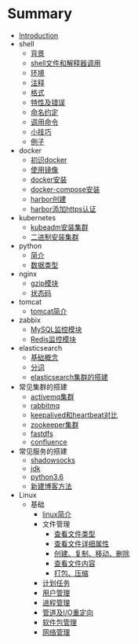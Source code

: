 # Summary

* [Introduction](README.md)
* shell
    * [背景](shell/背景.md)
    * [shell文件和解释器调用](shell/Shell文件和解释器调用.md)
    * [环境](shell/环境.md)
    * [注释](shell/注释.md)
    * [格式](shell/格式.md)
    * [特性及错误](shell/特性及错误.md)
    * [命名约定](shell/命名约定.md)
    * [调用命令](shell/调用命令.md)
    * [小技巧](shell/小技巧.md)
    * [例子](shell/例子.md)
* docker
    * [初识docker](docker/初识docker.md)
    * [使用镜像](docker/使用镜像.md)
    * [docker安装](docker/docker安装.md)
    * [docker-compose安装](docker/docker-compose安装.md)
    * [harbor创建](docker/harbor创建.md)
    * [harbor添加https认证](docker/harbor添加https认证.md)
* kubernetes
    * [kubeadm安装集群](kubernetes/使用kubeadm工具快速安装kubernetes集群.md)
    * [二进制安装集群](kubernetes/以二进制文件方式安装kubernetes集群.md)
* python
    * [简介](python/简介.md)
    * [数据类型](python/数据类型.md)
* nginx
    * [gzip模块](nginx/gzip.md)
    * [状态码](nginx/状态码.md)
* tomcat
    * [tomcat简介](tomcat/tomcat简介.md)
* zabbix
    * [MySQL监控模块](zabbix/MySQL监控模块.md)
    * [Redis监控模块](zabbix/Redis监控模块.md)
* elasticsearch
    * [基础概念](elasticsearch/基础概念.md)
    * [分词](elasticsearch/分词.md)
    * [elasticsearch集群的搭建](elasticsearch/centos7.6下elasticsearch7.2集群搭建步骤.md)
* 常见集群的搭建
    * [activemq集群](常见集群的搭建/activemq5.15.9集群搭建步骤.md)
    * [rabbitmq](常见集群的搭建/centos7安装rabbitmq-3.7.9.md)
    * [keepalived和heartbeat对比](常见集群的搭建/keepalived和heartbeat对比.md)
    * [zookeeper集群](常见集群的搭建/zookeeper3.4.14集群搭建步骤.md)
    * [fastdfs](常见集群的搭建/分布式FastDfs+nginx缓存高可用集群构建.md)
    * [confluence](常见集群的搭建/基于docker搭建confluence.md)
* 常见服务的搭建
    * [shadowsocks](常见服务的搭建/centos7下搭建shadowsocks.md)
    * [jdk](常见服务的搭建/centos下配置jdk的环境变量.md)
    * [python3.6](常见服务的搭建/安装python3-6.md)
    * [新建博客方法](常见服务的搭建/新建博客方法.md)
* Linux
    * 基础
        * [linux简介](Linux/基础/linux简介.md)
        * 文件管理
            * [查看文件类型](Linux/基础/文件管理/查看文件类型.md)
            * [查看文件详细属性](Linux/基础/文件管理/查看文件详细属性.md)
            * [创建、复制、移动、删除](Linux/基础/文件管理/zsgc.md)
            * [查看文件内容](Linux/基础/文件管理/查看文件内容.md)
            * [打包、压缩](Linux/基础/文件管理/打包压缩.md)
        * [计划任务](Linux/基础/计划任务.md)
        * [用户管理](Linux/基础/用户管理.md)
        * [进程管理](Linux/基础/进程管理.md)
        * [管道及I/O重定向](Linux/基础/管道及I-O重定向.md)
        * [软件包管理](Linux/基础/软件包管理.md)
        * [网络管理](Linux/基础/网络管理.md)

